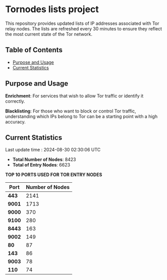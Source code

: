 # Tornodes lists project

This repository provides updated lists of IP addresses associated with Tor relay nodes. The lists are refreshed every 30 minutes to ensure they reflect the most current state of the Tor network.

## Table of Contents

- [Purpose and Usage](#purpose-and-usage)
- [Current Statistics](#current-statistics)


## Purpose and Usage

**Enrichment**: For services that wish to allow Tor traffic or identify it correctly.

**Blacklisting**: For those who want to block or control Tor traffic, understanding which IPs belong to Tor can be a starting point with a high accuracy.

## Current Statistics

Last update time : 2024-08-30 02:30:06 UTC

- **Total Number of Nodes**: 8423
- **Total of Entry Nodes**: 6623

**TOP 10 PORTS USED FOR TOR ENTRY NODES**

| **Port** | **Number of Nodes** |
|------|-----------------|
| **443**   | 2141  |
| **9001**   | 1713  |
| **9000**   | 370  |
| **9100**   | 280  |
| **8443**   | 163  |
| **9002**   | 149  |
| **80**   | 87  |
| **143**   | 86  |
| **9003**   | 78  |
| **110**   | 74  |

